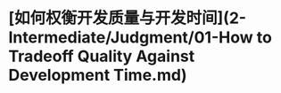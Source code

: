 # \[如何权衡开发质量与开发时间]\(2-Intermediate/Judgment/01-How to Tradeoff Quality Against Development Time.md)


